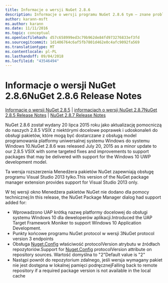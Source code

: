 ```yaml
---
title: Informacje o wersji NuGet 2.8.6
description: Informacje o wersji programu NuGet 2.8.6 tym — znane problemy, poprawki, funkcje dodane i DCRs.
author: karann-msft
ms.author: karann
ms.date: 11/11/2016
ms.topic: conceptual
ms.openlocfilehash: d57c658999ed3c79b962de84fd973276833ef3fd
ms.sourcegitcommit: 1d1406764c6af5fb7801d462e0c4afc9092fa569
ms.translationtype: MT
ms.contentlocale: pl-PL
ms.lasthandoff: 09/04/2018
ms.locfileid: "43546494"
---
```

# <a name="nuget-286-release-notes"></a><span data-ttu-id="323c5-103">Informacje o wersji NuGet 2.8.6</span><span class="sxs-lookup"><span data-stu-id="323c5-103">NuGet 2.8.6 Release Notes</span></span>

<span data-ttu-id="323c5-104">[Informacje o wersji NuGet 2.8.5](../release-notes/nuget-2.8.5.md) | [informacjach o wersji NuGet 2.8.7](../release-notes/nuget-2.8.7.md)</span><span class="sxs-lookup"><span data-stu-id="323c5-104">[NuGet 2.8.5 Release Notes](../release-notes/nuget-2.8.5.md) | [NuGet 2.8.7 Release Notes](../release-notes/nuget-2.8.7.md)</span></span>

<span data-ttu-id="323c5-105">NuGet 2.8.6 został wydany 20 lipca 2015 roku jako aktualizację pomocniczą do naszych 2.8.5 VSIX z niektórymi docelowe poprawek i udoskonaleń do obsługi pakietów, które mogą być dostarczane z obsługą model programowania platformy uniwersalnej systemu Windows do systemu Windows 10.</span><span class="sxs-lookup"><span data-stu-id="323c5-105">NuGet 2.8.6 was released July 20, 2015 as a minor update to our 2.8.5 VSIX with some targeted fixes and improvements to support packages that may be delivered with support for the Windows 10 UWP development model.</span></span>

<span data-ttu-id="323c5-106">Ta wersja rozszerzenia Menedżera pakietów NuGet zapewniają obsługę programu Visual Studio 2013 tylko.</span><span class="sxs-lookup"><span data-stu-id="323c5-106">This version of the NuGet package manager extension provides support for Visual Studio 2013 only.</span></span>

<span data-ttu-id="323c5-107">W tej wersji okno Menedżera pakietów NuGet nie dodano dla pomocy technicznej:</span><span class="sxs-lookup"><span data-stu-id="323c5-107">In this release, the NuGet Package Manager dialog had support added for:</span></span>

* <span data-ttu-id="323c5-108">Wprowadzono UAP krótką nazwę platformy docelowej do obsługi systemu Windows 10 dla deweloperów aplikacji.</span><span class="sxs-lookup"><span data-stu-id="323c5-108">Introduced the UAP Target Framework Moniker to support Windows 10 Application Development.</span></span>
* <span data-ttu-id="323c5-109">Punkty końcowe programu NuGet protocol w wersji 3</span><span class="sxs-lookup"><span data-stu-id="323c5-109">NuGet protocol version 3 endpoints</span></span>
* <span data-ttu-id="323c5-110">Obsługa [Nuget.Config](../consume-packages/configuring-nuget-behavior.md) właściwość protocolVersion atrybutu w źródłach repozytoriów.</span><span class="sxs-lookup"><span data-stu-id="323c5-110">Support for [Nuget.Config](../consume-packages/configuring-nuget-behavior.md) protocolVersion attribute on repository sources.</span></span> <span data-ttu-id="323c5-111">Wartość domyślna to "2"</span><span class="sxs-lookup"><span data-stu-id="323c5-111">Default value is "2"</span></span>
* <span data-ttu-id="323c5-112">Nastąpi powrót do repozytorium zdalnego, jeśli wersja wymagany pakiet nie jest dostępna w lokalnej pamięci podręcznej</span><span class="sxs-lookup"><span data-stu-id="323c5-112">Falling back to remote repository if a required package version is not available in the local cache</span></span>